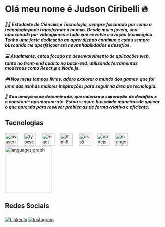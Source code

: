 <h1 align="left">Olá meu nome é Judson Ciribelli 🔥</h1>

###


###

<h5 align="left">👨‍🎓 Estudante de Ciências e Tecnologia, sempre fascinado por como a tecnologia pode transformar o mundo. Desde muito jovem, sou apaixonado por videogames e tudo que envolve inovação tecnológica. Tenho uma forte dedicação ao aprendizado contínuo e estou sempre buscando me aperfeiçoar em novas habilidades e desafios.<br><br>💻 Atualmente, estou focado no desenvolvimento de aplicações web, tanto no front-end quanto no back-end, utilizando ferramentas modernas como React.js e Node.js.<br><br>🎮 Nos meus tempos livres, adoro explorar o mundo dos games, que foi uma das minhas maiores inspirações para seguir na área de tecnologia.<br><br>🚀 Sou uma pessoa determinada, que valoriza a superação de desafios e o constante aprimoramento. Estou sempre buscando maneiras de aplicar o que aprendo para resolver problemas de forma criativa e eficiente.</h5>

###

<h2 align="left">Tecnologias</h2>

###

<div align="left">
  <img src="https://cdn.jsdelivr.net/gh/devicons/devicon/icons/javascript/javascript-original.svg" height="40" alt="javascript logo"  />
  <img width="12" />
  <img src="https://cdn.jsdelivr.net/gh/devicons/devicon/icons/typescript/typescript-original.svg" height="40" alt="typescript logo"  />
  <img width="12" />
  <img src="https://cdn.jsdelivr.net/gh/devicons/devicon/icons/react/react-original.svg" height="40" alt="react logo"  />
  <img width="12" />
  <img src="https://cdn.jsdelivr.net/gh/devicons/devicon/icons/html5/html5-original.svg" height="40" alt="html5 logo"  />
  <img width="12" />
  <img src="https://cdn.jsdelivr.net/gh/devicons/devicon/icons/css3/css3-original.svg" height="40" alt="css3 logo"  />
  <img width="12" />
  <img src="https://cdn.jsdelivr.net/gh/devicons/devicon/icons/nodejs/nodejs-original.svg" height="40" alt="nodejs logo"  />
  <img width="12" />
  <img src="https://cdn.jsdelivr.net/gh/devicons/devicon/icons/mongodb/mongodb-original.svg" height="40" alt="mongodb logo"  />

  <div align="left">
  <img src="https://github-readme-stats.vercel.app/api/top-langs?username=judsonciribelli&locale=en&hide_title=false&layout=compact&card_width=320&langs_count=5&theme=dracula&hide_border=false" height="150" alt="languages graph"  />
</div>
</div>

###

<h2 align="left">Redes Sociais</h2>

###


  [![Linkedln](https://img.shields.io/badge/LinkedIn-0077B5?style=for-the-badge&logo=linkedin&logoColor=white)](https://www.linkedin.com/in/judson-ciribelli-a23867234/)
  [![Instagram](https://img.shields.io/badge/Instagram-E4405F?style=for-the-badge&logo=instagram&logoColor=white)](https://www.instagram.com/j_ciribelli_/)


###
